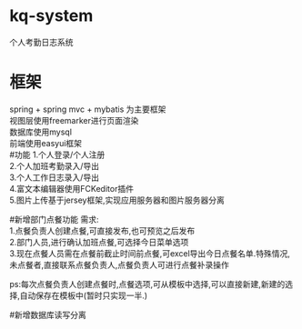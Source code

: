 # kq-system
个人考勤日志系统
# 框架
  spring + spring mvc + mybatis 为主要框架<br>
  视图层使用freemarker进行页面渲染<br>
  数据库使用mysql<br>
  前端使用easyui框架<br>
#功能
  1.个人登录/个人注册<br>
  2.个人加班考勤录入/导出<br>
  3.个人工作日志录入/导出<br>
  4.富文本编辑器使用FCKeditor插件<br>
  5.图片上传基于jersey框架,实现应用服务器和图片服务器分离<br>
  
#新增部门点餐功能
  需求:<br>
    1.点餐负责人创建点餐,可直接发布,也可预览之后发布<br>
    2.部门人员,进行确认加班点餐,可选择今日菜单选项<br>
    3.现在点餐人员需在点餐前截止时间前点餐,可excel导出今日点餐名单.特殊情况,未点餐者,直接联系点餐负责人,点餐负责人可进行点餐补录操作<br>
    
 ps:每次点餐负责人创建点餐时,点餐选项,可从模板中选择,可以直接新建,新建的选择,自动保存在模板中(暂时只实现一半.)
 
 #新增数据库读写分离
